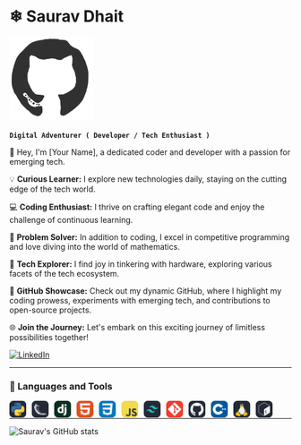 # ❄ Saurav Dhait
<img  src="/octo.gif" width="150" height="150" alt="github logo" />


**`Digital Adventurer ( Developer / Tech Enthusiast )`**


👋 Hey, I'm [Your Name], a dedicated coder and developer with a passion for emerging tech.

💡 **Curious Learner:** I explore new technologies daily, staying on the cutting edge of the tech world.

💻 **Coding Enthusiast:** I thrive on crafting elegant code and enjoy the challenge of continuous learning.

🧠 **Problem Solver:** In addition to coding, I excel in competitive programming and love diving into the world of mathematics.

🔧 **Tech Explorer:** I find joy in tinkering with hardware, exploring various facets of the tech ecosystem.

🚀 **GitHub Showcase:** Check out my dynamic GitHub, where I highlight my coding prowess, experiments with emerging tech, and contributions to open-source projects.

🌐 **Join the Journey:** Let's embark on this exciting journey of limitless possibilities together!



[![LinkedIn](https://img.shields.io/badge/LinkedIn-Connect-blue?style=flat-square&logo=linkedin&logoColor=white)](https://www.linkedin.com/in/saurav-dhait-623771292/)



  
---
### 🧰 Languages and Tools

<img align="left" alt="Python" width="30px" style="padding-right:10px;" src="/icons/Python-Dark.svg" />
<img align="left" alt="Python" width="30px" style="padding-right:10px;" src="/icons/Flask-Dark.svg" />
<img align="left" alt="Python" width="30px" style="padding-right:10px;" src="/icons/Django.svg" />
<img align="left" alt="Python" width="30px" style="padding-right:10px;" src="/icons/HTML.svg" />
<img align="left" alt="Python" width="30px" style="padding-right:10px;" src="/icons/CSS.svg" />
<img align="left" alt="Python" width="30px" style="padding-right:10px;" src="/icons/JavaScript.svg" />
<img align="left" alt="Python" width="30px" style="padding-right:10px;" src="/icons/TailwindCSS-Dark.svg" />
<img align="left" alt="Python" width="30px" style="padding-right:10px;" src="/icons/Git.svg" />
<img align="left" alt="Python" width="30px" style="padding-right:10px;" src="/icons/Github-Dark.svg" />
<img align="left" alt="Python" width="30px" style="padding-right:10px;" src="/icons/CPP.svg" />
<img align="left" alt="Python" width="30px" style="padding-right:10px;" src="/icons/Linux-Dark.svg" />
<img align="left" alt="Python" width="30px" style="padding-right:10px;" src="/icons/Bash-Dark.svg" />
<br />

---
![Saurav's GitHub stats](https://github-readme-stats.vercel.app/api?username=saurav-dhait&show_icons=true&theme=dracula)
